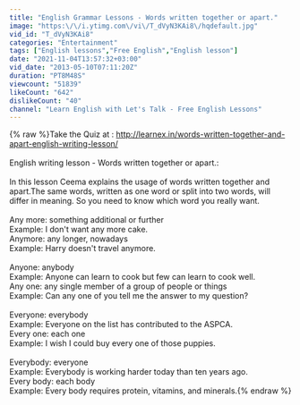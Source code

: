```yaml
---
title: "English Grammar Lessons - Words written together or apart."
image: "https:\/\/i.ytimg.com\/vi\/T_dVyN3KAi8\/hqdefault.jpg"
vid_id: "T_dVyN3KAi8"
categories: "Entertainment"
tags: ["English lessons","Free English","English lesson"]
date: "2021-11-04T13:57:32+03:00"
vid_date: "2013-05-10T07:11:20Z"
duration: "PT8M48S"
viewcount: "51839"
likeCount: "642"
dislikeCount: "40"
channel: "Learn English with Let's Talk - Free English Lessons"
---
```

{% raw %}Take the Quiz at : <a rel="nofollow" target="blank" href="http://learnex.in/words-written-together-and-apart-english-writing-lesson/">http://learnex.in/words-written-together-and-apart-english-writing-lesson/</a> <br /><br />English writing lesson - Words written together or apart.: <br /><br />In this lesson Ceema explains the usage of words written together and apart.The same words, written as one word or split into two words, will differ in meaning. So you need to know which word you really want.<br /><br />Any more: something additional or further<br />Example: I don't want any more cake.<br />Anymore: any longer, nowadays<br />Example: Harry doesn't travel anymore.<br /><br />Anyone: anybody<br />Example: Anyone can learn to cook but few can learn to cook well.<br />Any one: any single member of a group of people or things<br />Example: Can any one of you tell me the answer to my question?<br /><br />Everyone: everybody<br />Example: Everyone on the list has contributed to the ASPCA.<br />Every one: each one<br />Example: I wish I could buy every one of those puppies.<br /><br />Everybody: everyone<br />Example: Everybody is working harder today than ten years ago.<br />Every body: each body<br />Example: Every body requires protein, vitamins, and minerals.{% endraw %}
